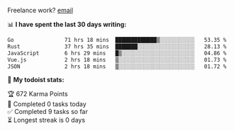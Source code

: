 Freelance work? [email](mailto:fanosoro@gmail.com)

📊 **I have spent the last 30 days writing:**
<!--START_SECTION:waka-->

```txt
Go                71 hrs 18 mins  █████████████▒░░░░░░░░░░░   53.35 %
Rust              37 hrs 35 mins  ███████░░░░░░░░░░░░░░░░░░   28.13 %
JavaScript        6 hrs 29 mins   █▒░░░░░░░░░░░░░░░░░░░░░░░   04.86 %
Vue.js            2 hrs 18 mins   ▒░░░░░░░░░░░░░░░░░░░░░░░░   01.73 %
JSON              2 hrs 18 mins   ▒░░░░░░░░░░░░░░░░░░░░░░░░   01.72 %
```

<!--END_SECTION:waka-->

🚧 **My todoist stats:**
<!-- TODO-IST:START -->
🏆  672 Karma Points           
🌸  Completed 0 tasks today           
✅  Completed 9 tasks so far           
⏳  Longest streak is 0 days
<!-- TODO-IST:END -->
